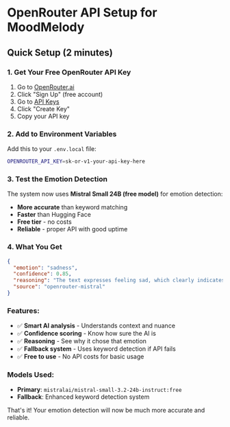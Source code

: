 # OpenRouter API Setup for MoodMelody

## Quick Setup (2 minutes)

### 1. Get Your Free OpenRouter API Key

1. Go to [OpenRouter.ai](https://openrouter.ai/)
2. Click "Sign Up" (free account)
3. Go to [API Keys](https://openrouter.ai/keys)
4. Click "Create Key"
5. Copy your API key

### 2. Add to Environment Variables

Add this to your `.env.local` file:

```bash
OPENROUTER_API_KEY=sk-or-v1-your-api-key-here
```

### 3. Test the Emotion Detection

The system now uses **Mistral Small 24B (free model)** for emotion detection:

- **More accurate** than keyword matching
- **Faster** than Hugging Face
- **Free tier** - no costs
- **Reliable** - proper API with good uptime

### 4. What You Get

```json
{
  "emotion": "sadness",
  "confidence": 0.85,
  "reasoning": "The text expresses feeling sad, which clearly indicates sadness emotion",
  "source": "openrouter-mistral"
}
```

### Features:
- ✅ **Smart AI analysis** - Understands context and nuance
- ✅ **Confidence scoring** - Know how sure the AI is
- ✅ **Reasoning** - See why it chose that emotion
- ✅ **Fallback system** - Uses keyword detection if API fails
- ✅ **Free to use** - No API costs for basic usage

### Models Used:
- **Primary**: `mistralai/mistral-small-3.2-24b-instruct:free`
- **Fallback**: Enhanced keyword detection system

That's it! Your emotion detection will now be much more accurate and reliable. 